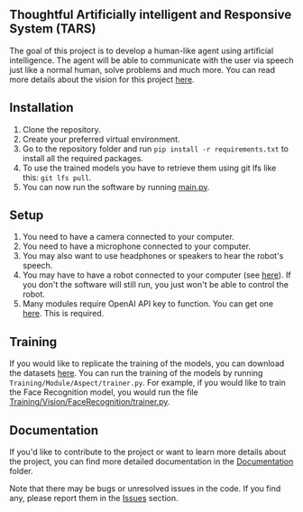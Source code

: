 ## Thoughtful Artificially intelligent and Responsive System (TARS)

The goal of this project is to develop a human-like agent using artificial intelligence. The agent will be able to communicate with the user via speech just like a normal human, solve problems and much more.
You can read more details about the vision for this project [here](Documentation/vision.md).

## Installation
1. Clone the repository.
2. Create your preferred virtual environment.
3. Go to the repository folder and run `pip install -r requirements.txt` to install all the required packages.
4. To use the trained models you have to retrieve them using git lfs like this: `git lfs pull`.
5. You can now run the software by running [main.py](main.py).

## Setup
1. You need to have a camera connected to your computer.
2. You need to have a microphone connected to your computer.
3. You may also want to use headphones or speakers to hear the robot's speech.
3. You may have to have a robot connected to your computer (see [here](https://www.ohbot.co.uk/store/c1/buy-ohbot)). If you don't the software will still run, you just won't be able to control the robot.
4. Many modules require OpenAI API key to function. You can get one [here](https://beta.openai.com/). This is required.

## Training
If you would like to replicate the training of the models, you can download the datasets [here](https://drive.google.com/file/d/1nj4l2pW25RxiD6ey25Xw8ZXcX6VLS_xh/view?usp=sharing).
You can run the training of the models by running `Training/Module/Aspect/trainer.py`. For example, if you would like to train the Face Recognition model,
you would run the file [Training/Vision/FaceRecognition/trainer.py](Training/Vision/FaceRecognition/trainer.py).

## Documentation
If you'd like to contribute to the project or want to learn more details about the project,
you can find more detailed documentation in the [Documentation](Documentation) folder.

Note that there may be bugs or unresolved issues in the code. If you find any, please report them in the [Issues](https://github.com/Reblexis/TARS/issues?q=is%3Aissue+is%3Aopen+sort%3Aupdated-desc) section.

